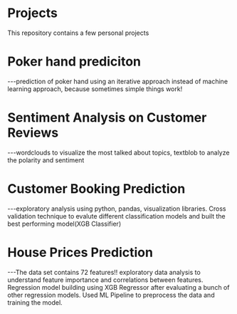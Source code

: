 # Projects
This repository contains a few personal projects 

# Poker hand prediciton 
 ---prediction of poker hand using an iterative approach instead of machine learning approach, because sometimes simple things work!

# Sentiment Analysis on Customer Reviews 
 ---wordclouds to visualize the most talked about topics, textblob to analyze the polarity and sentiment

# Customer Booking Prediction 
 ---exploratory analysis using python, pandas, visualization libraries. Cross validation technique to evalute different classification models and built the best performing model(XGB Classifier)

# House Prices Prediction 
 ---The data set contains 72 features!! exploratory data analysis to understand feature importance and correlations between features. Regression model building using XGB Regressor after evaluating a bunch of other regression models. Used ML Pipeline to preprocess the data and training the model.
